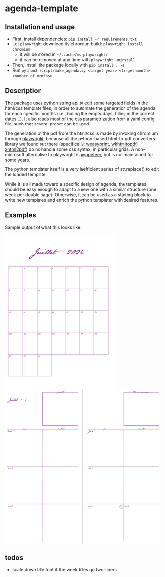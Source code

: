 # agenda-template

## Installation and usage

* First, install dependencies: `pip install -r requirements.txt`
* Let `playwright` download its chromiun build: `playwright install chromium`
    * it will be stored in `~/.cache/ms-playwright/`
    * it can be removed at any time with `playwright uninstall`
* Then, install the package locally with `pip install . -e`
* Run `python3 script/make_agenda.py <target year> <target month> <number of months>`

## Description

The package uses python string api to edit some targeted fields in the html/css template files, in order to automate the generation of the agenda for each specific months (i.e., hiding the empty days, filling in the correct dates...). It also reads most of the css parametrization from a yaml config file, such that several preset can be used.

The generation of the pdf from the html/css is made by invoking chromium through [playwright](https://github.com/microsoft/playwright-python), because all the python-based html-to-pdf converters library we found out there (specifically: [weasyprint](https://github.com/Kozea/WeasyPrint), [wkhtmltopdf](https://github.com/wkhtmltopdf/wkhtmltopdf), [xhtml2pdf]((https://github.com/xhtml2pdf/xhtml2pdf))) do no handle some css syntax, in particular grids.
A non-microsoft alternative to playwright is [pyppeteer](https://github.com/pyppeteer/pyppeteer), but is not maintained for some years.

The python templater itself is a very inefficient series of str.replace() to edit the loaded template.

While it is all made toward a specific design of agenda, the templates should be easy enough to adapt to a new one with a similar structure (one week per double page).
Otherwise, it can be used as a starting block to write new templates and enrich the python templater with desired features.

## Examples

Sample output of what this looks like:

<img src="./resources/sample_month.png" alt="month sample" height="500"/>
<img src="./resources/sample_week.png" alt="month week" height="500"/>

## todos

* scale down title font if the week titles go two-liners
